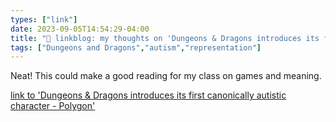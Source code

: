 ```yaml
---
types: ["link"]
date: 2023-09-05T14:54:29-04:00
title: "🔗 linkblog: my thoughts on 'Dungeons & Dragons introduces its first canonically autistic character - Polygon'"
tags: ["Dungeons and Dragons","autism","representation"]
---
```

Neat! This could make a good reading for my class on games and meaning.  
 

[link to 'Dungeons & Dragons introduces its first canonically autistic character - Polygon'](https://www.polygon.com/23850698/dnd-dungeons-dragons-autistic-character-asteria)
